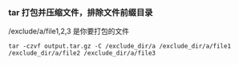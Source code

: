 ### tar 打包并压缩文件，排除文件前缀目录
/exclude/a/file1,2,3 是你要打包的文件

```shell
tar -czvf output.tar.gz -C /exclude_dir/a /exclude_dir/a/file1 /exclude_dir/a/file2 /exclude_dir/a/file3
```

